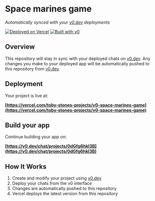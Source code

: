 # Space marines game

*Automatically synced with your [v0.dev](https://v0.dev) deployments*

[![Deployed on Vercel](https://img.shields.io/badge/Deployed%20on-Vercel-black?style=for-the-badge&logo=vercel)](https://vercel.com/toby-stones-projects/v0-space-marines-game)
[![Built with v0](https://img.shields.io/badge/Built%20with-v0.dev-black?style=for-the-badge)](https://v0.dev/chat/projects/0dGfg6hkI3B)

## Overview

This repository will stay in sync with your deployed chats on [v0.dev](https://v0.dev).
Any changes you make to your deployed app will be automatically pushed to this repository from [v0.dev](https://v0.dev).

## Deployment

Your project is live at:

**[https://vercel.com/toby-stones-projects/v0-space-marines-game](https://vercel.com/toby-stones-projects/v0-space-marines-game)**

## Build your app

Continue building your app on:

**[https://v0.dev/chat/projects/0dGfg6hkI3B](https://v0.dev/chat/projects/0dGfg6hkI3B)**

## How It Works

1. Create and modify your project using [v0.dev](https://v0.dev)
2. Deploy your chats from the v0 interface
3. Changes are automatically pushed to this repository
4. Vercel deploys the latest version from this repository
